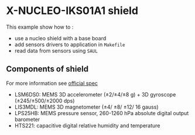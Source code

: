 # X-NUCLEO-IKS01A1 shield

This example show how to :

* use a nucleo shield with a base board
* add sensors drivers to application in `Makefile`
* read data from sensors using `SAUL`

## Components of shield

For more information see [official spec](https://www.st.com/en/ecosystems/x-nucleo-iks01a1.html)

* LSM6DS0: MEMS 3D accelerometer (±2/±4/±8 g) + 3D gyroscope (±245/±500/±2000 dps)
* LIS3MDL: MEMS 3D magnetometer (±4/ ±8/ ±12/ 16 gauss)
* LPS25HB: MEMS pressure sensor, 260-1260 hPa absolute digital output barometer
* HTS221: capacitive digital relative humidity and temperature 

